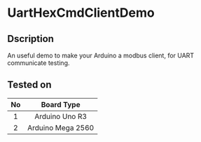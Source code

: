 # UartHexCmdClientDemo

## Dscription

An useful demo to make your Arduino a modbus client, for UART communicate testing.

## Tested on 

|  No   |    Board Type     |
| :---: | :---------------: |
|   1   |  Arduino Uno R3   |
|   2   | Arduino Mega 2560 |
